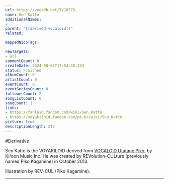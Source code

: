 ```yaml
---
url: https://vocadb.net/T/10779
name: Sen Katto
additionalNames: 
- 
parent: "[[derived-vocaloid]]"
related:

mappedNicoTags:

newTargets:
- all
commentCount: 0
createDate: 2024-08-04T17:54:30.333
status: Finished
albumCount: 0
artistCount: 0
eventCount: 0
eventSeriesCount: 0
followerCount: 2
songListCount: 0
songCount: 1
links: 
- https://fanloid.fandom.com/wiki/Sen_Katto
- https://voyakiloid.fandom.com/pt-br/wiki/Sen_Katto
picture: true
descriptionLength: 217
---
```


#Derivative

Sen Katto is the VOYAKILOID derived from [VOCALOID Utatane Piko](), by Ki/oon Music Inc. He was created by REVolution-CULture (previously named Piko Kagamine) in October 2013.

Illustration by REV-CUL (Piko Kagamine).

---

